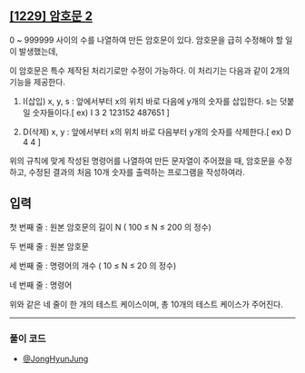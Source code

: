 ## [[1229] 암호문 2](https://swexpertacademy.com/main/code/problem/problemDetail.do?contestProbId=AV14yIsqAHYCFAYD&)

0 ~ 999999 사이의 수를 나열하여 만든 암호문이 있다. 암호문을 급히 수정해야 할 일이 발생했는데,

이 암호문은 특수 제작된 처리기로만 수정이 가능하다. 이 처리기는 다음과 같이 2개의 기능을 제공한다.

1. I(삽입) x, y, s : 앞에서부터 x의 위치 바로 다음에 y개의 숫자를 삽입한다. s는 덧붙일 숫자들이다.[ ex) I 3 2 123152 487651 ]

2. D(삭제) x, y : 앞에서부터 x의 위치 바로 다음부터 y개의 숫자를 삭제한다.[ ex) D 4 4 ]

위의 규칙에 맞게 작성된 명령어를 나열하여 만든 문자열이 주어졌을 때, 암호문을 수정하고, 수정된 결과의 처음 10개 숫자를 출력하는 프로그램을 작성하여라.

## 입력

첫 번째 줄 : 원본 암호문의 길이 N ( 100 ≤ N ≤ 200 의 정수)

두 번째 줄 : 원본 암호문

세 번째 줄 : 명령어의 개수 ( 10 ≤ N ≤ 20 의 정수)

네 번째 줄 : 명령어

위와 같은 네 줄이 한 개의 테스트 케이스이며, 총 10개의 테스트 케이스가 주어진다.

***

### 풀이 코드

- [@JongHyunJung](https://github.com/viaunixue/algorithm-study/blob/main/sw-expert-academy/1229/jjh.py)